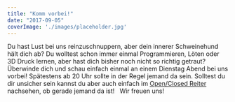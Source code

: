 ```yaml
---
title: "Komm vorbei!"
date: "2017-09-05"
coverImage: './images/placeholder.jpg'
---
```


Du hast Lust bei uns reinzuschnuppern, aber dein innerer Schweinehund hält dich ab? Du wolltest schon immer einmal Programmieren, Löten oder 3D Druck lernen, aber hast dich bisher noch nicht so richtig getraut? Überwinde dich und schau einfach einmal an einem Dienstag Abend bei uns vorbei! Spätestens ab 20 Uhr sollte in der Regel jemand da sein. Solltest du dir unsicher sein kannst du aber auch einfach im [Open/Closed Reiter](https://hackzogtum-coburg.de/?page_id=869) nachsehen, ob gerade jemand da ist!   Wir freuen uns!
